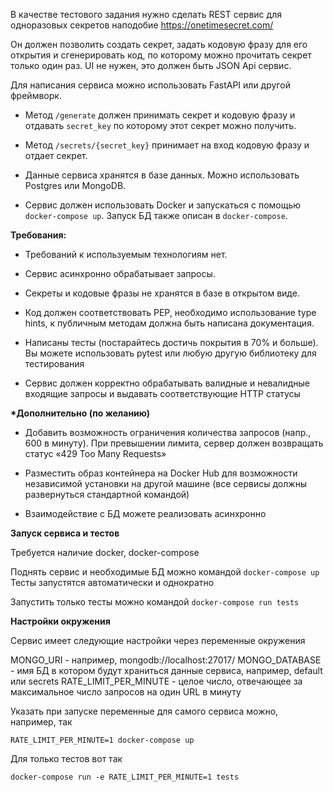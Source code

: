 В качестве тестового задания нужно сделать REST сервис для одноразовых секретов наподобие https://onetimesecret.com/

Он должен позволить создать секрет, задать кодовую фразу для его открытия и cгенерировать код, по которому можно прочитать секрет только один раз. UI не нужен, это должен быть JSON Api сервис.

Для написания сервиса можно использовать FastAPI или другой фреймворк.

- Метод `/generate` должен принимать секрет и кодовую фразу и отдавать `secret_key` по которому этот секрет можно получить.

- Метод `/secrets/{secret_key}` принимает на вход кодовую фразу и отдает секрет.

- Данные сервиса хранятся в базе данных. Можно использовать Postgres или MongoDB.

- Сервис должен использовать Docker и запускаться с помощью `docker-compose up`. Запуск БД также описан в `docker-compose`.


__Требования:__

- Требований к используемым технологиям нет.

- Сервис асинхронно обрабатывает запросы.

- Секреты и кодовые фразы не хранятся в базе в открытом виде.

- Код должен соответствовать PEP, необходимо использование type hints, к публичным методам должна быть написана документация.

- Написаны тесты (постарайтесь достичь покрытия в 70% и больше). Вы можете использовать pytest или любую другую библиотеку для тестирования

- Сервис должен корректно обрабатывать валидные и невалидные входящие запросы и выдавать соответствующие HTTP статусы


__*Дополнительно (по желанию)__

- Добавить возможность ограничения количества запросов (напр., 600 в минуту). При превышении лимита, сервер должен возвращать статус «429 Too Many Requests»

- Разместить образ контейнера на Docker Hub для возможности независимой установки на другой машине (все сервисы должны развернуться стандартной командой)

- Взаимодействие с БД можете реализовать асинхронно


__Запуск сервиса и тестов__

Требуется наличие docker, docker-compose

Поднять сервис и необходимые БД можно командой `docker-compose up`
Тесты запустятся автоматически и однократно

Запустить только тесты можно командой `docker-compose run tests`


__Настройки окружения__

Сервис имеет следующие настройки через переменные окружения

MONGO_URI - например, mongodb://localhost:27017/
MONGO_DATABASE - имя БД в котором будут храниться данные сервиса, например, default или secrets
RATE_LIMIT_PER_MINUTE - целое число, отвечающее за максимальное число запросов на один URL в минуту

Указать при запуске переменные для самого сервиса можно, например, так

`RATE_LIMIT_PER_MINUTE=1 docker-compose up`

Для только тестов вот так

`docker-compose run -e RATE_LIMIT_PER_MINUTE=1 tests`
